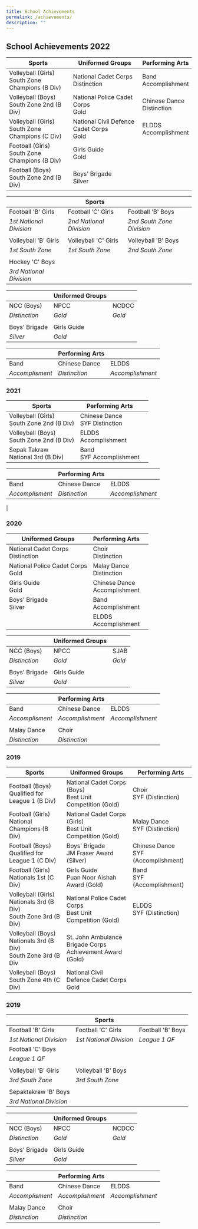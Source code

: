 ```yaml
---
title: School Achievements
permalink: /achievements/
description: ""
---
```

## **School Achievements 2022**

| **Sports** | **Uniformed Groups** |**Performing Arts**  |
| -------- | -------- | -------- |
| Volleyball (Girls)<br>South Zone Champions (B Div)     | National Cadet Corps<br>Distinction  | Band<br>Accomplishment | 
|Volleyball (Boys)<br>South Zone 2nd (B Div) | National Police Cadet Corps <br>Gold | Chinese Dance<br>Distinction
|Volleyball (Girls)<br>South Zone Champions (C Div) | National Civil Defence Cadet Corps<br>Gold | ELDDS<br>Accomplishment|
|Football (Girls)<br>South Zone Champions (B Div) | Girls Guide<br>Gold |  |
|Football (Boys)<br>South Zone 2nd (B Div)| Boys' Brigade<br>Silver |  |



| | **Sports** | |
| -------- | -------- | -------- |
| Football 'B' Girls    | Football 'C' Girls    | Football 'B' Boys | 
|*1st National Division* | *2nd National Division* | *2nd South Zone Division* |
| | | |
| Volleyball 'B' Girls | Volleyball 'C' Girls | Volleyball 'B' Boys |
| *1st South Zone* | *1st South Zone* | *2nd South Zone* |
| | | |
| Hockey 'C' Boys |
| *3rd National Division* |

| | **Uniformed Groups** | |
| -------- | -------- | -------- |
| NCC (Boys) | NPCC | NCDCC |
|*Distinction* | *Gold* | *Gold* |
| | | |
| Boys' Brigade | Girls Guide |
| *Silver* | *Gold* |

| | **Performing Arts** | |
| -------- | -------- | -------- |
| Band | Chinese Dance | ELDDS |
| *Accomplisment* | *Distinction* | *Accomplishment* |

### **2021**

|**Sports**| **Performing Arts** | |
| -------- | -------- | -------- |
| Volleyball (Girls)<br> South Zone 2nd (B Div)| Chinese Dance <br>SYF Distinction |  |
| Volleyball (Boys)<br> South Zone 2nd (B Div) | ELDDS<br>Accomplishment |  |
| Sepak Takraw<br>National 3rd (B Div) | Band<br>SYF Accomplishment |  |



| | **Performing Arts** | |
| -------- | -------- | -------- |
| Band | Chinese Dance | ELDDS |
| *Accomplisment* | *Distinction* | *Accomplishment*
|

### **2020**

|**Uniformed Groups** | **Performing Arts** | |
| -------- | -------- | -------- |
| National Cadet Corps<br>Distinction | Choir<br>Distinction |  |
|National Police Cadet Corps<br>Gold | Malay Dance<br>Distinction | |
|Girls Guide<br>Gold| Chinese Dance<br>Accomplishment |  |
|Boys' Brigade<br>Silver | Band<br>Accomplishment |  |
|| ELDDS<br>Accomplishment |  |







| | **Uniformed Groups** | |
| -------- | -------- | -------- |
| NCC (Boys) | NPCC | SJAB |
|*Distinction* | *Gold* | *Gold* |
| | | |
| Boys' Brigade | Girls Guide |
| *Silver* | *Gold* |

| | **Performing Arts** | |
| -------- | -------- | -------- |
| Band | Chinese Dance | ELDDS |
| *Accomplisment* | *Accomplishment* | *Accomplishment* |
| | | |
| Malay Dance | Choir |
| *Distinction* | *Distinction* |


### **2019**

|**Sports** | **Uniformed Groups** |  **Performing Arts**|
| -------- | -------- | -------- |
| Football (Boys)<br>Qualified for League 1 (B Div)    | National Cadet Corps (Boys)<br>Best Unit Competition (Gold)  | Choir<br>SYF (Distinction) | 
| Football (Girls)<br>National Champions (B Div)|National Cadet Corps (Girls)<br>Best Unit Competition (Gold) |Malay Dance<br>SYF (Distinction) |
| Football (Boys)<br>Qualified for League 1 (C Div)| Boys' Brigade <br>JM Fraser Award (Silver) |Chinese Dance <br>SYF (Accomplishment)|
| Football (Girls)<br>Nationals 1st (C Div)| Girls Guide<br>Puan Noor  Aishah Award (Gold) | Band<br>SYF (Accomplishment)|
| Volleyball (Girls)<br>Nationals 3rd (B Div)<br>South Zone 3rd (B Div)|National Police Cadet Corps<br>Best Unit Competition (Gold)  |ELDDS<br>SYF (Distinction) |
| Volleyball (Boys)<br>Nationals 3rd (B Div)<br>South Zone 3rd (B Div|St. John Ambulance Brigade Corps <br>Achievement Award (Gold) | |
| Volleyball (Boys)<br>South Zone 4th (C Div)|National Civil Defence Cadet Corps<br>Gold  | |






### **2019**

| | **Sports** | |
| -------- | -------- | -------- |
| Football 'B' Girls    | Football 'C' Girls    | Football 'B' Boys | 
|*1st National Division* | *1st National Division* | *League 1 QF* |
| Football 'C' Boys | 
| *League 1 QF* |
| | | |
| Volleyball 'B' Girls | Volleyball 'B' Boys |
| *3rd South Zone* | *3rd South Zone* |
| | | |
| Sepaktakraw 'B' Boys |
| *3rd National Division* |

| | **Uniformed Groups** | |
| -------- | -------- | -------- |
| NCC (Boys) | NPCC | NCDCC |
|*Distinction* | *Gold* | *Gold* |
| | | |
| Boys' Brigade | Girls Guide |
| *Silver* | *Gold* |

| | **Performing Arts** | |
| -------- | -------- | -------- |
| Band | Chinese Dance | ELDDS |
| *Accomplisment* | *Accomplishment* | *Accomplishment* |
| | | |
| Malay Dance | Choir |
| *Distinction* | *Distinction* |